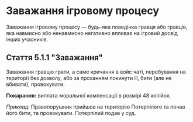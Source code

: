 # Заважання ігровому процесу

Заважання ігровому процесу — будь-яка поведінка гравця або гравців, яка навмисно або ненавмисно негативно впливає на ігровий досвід інших учасників.

## Стаття 5.1.1 "Заважання"

Заважання гравцю грати, а саме кричання в войс чаті, перебування на території без дозволу, або за проханням покинути її, бити (але не вбивати), провокувати.

**Покарання:** виплата моральної компенсації в розмірі 48 копійок.

_Приклад:_ Правопорушник прийшов на територію Потерпілого та почав його бити, та провокувати. Потерпілий подав у суд. 